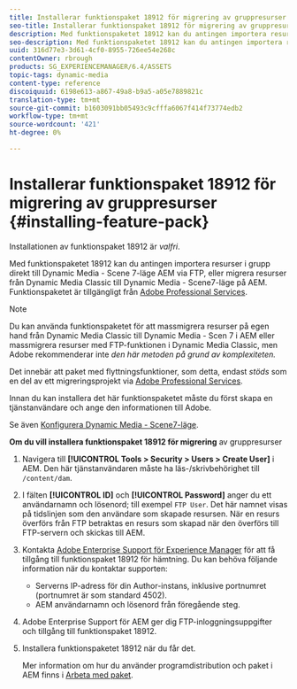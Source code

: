 ```yaml
---
title: Installerar funktionspaket 18912 för migrering av gruppresurser
seo-title: Installerar funktionspaket 18912 för migrering av gruppresurser
description: Med funktionspaketet 18912 kan du antingen importera resurser gruppvis via FTP eller migrera resurser från Dynamic Media Classic till Dynamic Media i AEM. Detta tillvalspaket finns tillgängligt från Adobe support.
seo-description: Med funktionspaketet 18912 kan du antingen importera resurser gruppvis via FTP eller migrera resurser från Dynamic Media Classic till Dynamic Media i AEM. Detta tillvalspaket finns tillgängligt från Adobe support.
uuid: 316d77e3-3d61-4cf0-8955-726ee54e268c
contentOwner: rbrough
products: SG_EXPERIENCEMANAGER/6.4/ASSETS
topic-tags: dynamic-media
content-type: reference
discoiquuid: 6198e613-a867-49a8-b9a5-a05e7889821c
translation-type: tm+mt
source-git-commit: b1603091bb05493c9cfffa6067f414f73774edb2
workflow-type: tm+mt
source-wordcount: '421'
ht-degree: 0%

---
```



# Installerar funktionspaket 18912 för migrering av gruppresurser {#installing-feature-pack}

Installationen av funktionspaket 18912 är _valfri_.

Med funktionspaketet 18912 kan du antingen importera resurser i grupp direkt till Dynamic Media - Scene 7-läge AEM via FTP, eller migrera resurser från Dynamic Media Classic till Dynamic Media - Scene7-läge på AEM. Funktionspaketet är tillgängligt från [Adobe Professional Services](https://www.adobe.com/experience-cloud/consulting-services.html).

>[!NOTE]
>
>Du kan använda funktionspaketet för att massmigrera resurser på egen hand från Dynamic Media Classic till Dynamic Media - Scen 7 i AEM eller massmigrera resurser med FTP-funktionen i Dynamic Media Classic, men Adobe rekommenderar inte *den här metoden på grund av komplexiteten.*
>
>Det innebär att paket med flyttningsfunktioner, som detta, endast *stöds* som en del av ett migreringsprojekt via [Adobe Professional Services](https://www.adobe.com/experience-cloud/consulting-services.html).

Innan du kan installera det här funktionspaketet måste du först skapa en tjänstanvändare och ange den informationen till Adobe.

Se även [Konfigurera Dynamic Media - Scene7-läge](https://helpx.adobe.com/experience-manager/6-4/assets/using/config-dms7.html).

**Om du vill installera funktionspaket 18912 för migrering** av gruppresurser

1. Navigera till **[!UICONTROL Tools > Security > Users > Create User]** i AEM. Den här tjänstanvändaren måste ha läs-/skrivbehörighet till `/content/dam`.
1. I fälten **[!UICONTROL ID]** och **[!UICONTROL Password]** anger du ett användarnamn och lösenord; till exempel `FTP User`. Det här namnet visas på tidslinjen som den användare som skapade resursen. När en resurs överförs från FTP betraktas en resurs som skapad när den överförs till FTP-servern och skickas till AEM.
1. Kontakta [Adobe Enterprise Support för Experience Manager](https://helpx.adobe.com/se/contact/enterprise-support.ec.html) för att få tillgång till funktionspaket 18912 för hämtning. Du kan behöva följande information när du kontaktar supporten:

   * Serverns IP-adress för din Author-instans, inklusive portnumret (portnumret är som standard 4502).
   * AEM användarnamn och lösenord från föregående steg.

1. Adobe Enterprise Support för AEM ger dig FTP-inloggningsuppgifter och tillgång till funktionspaket 18912.

1. Installera funktionspaketet 18912 när du får det.

   Mer information om hur du använder programdistribution och paket i AEM finns i [Arbeta med paket](/help/sites-administering/package-manager.md).
